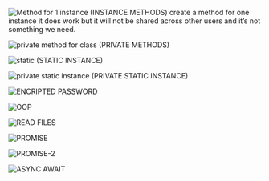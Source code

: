 ![Method for 1 instance](image.png)
(INSTANCE METHODS)
create a method for one instance it does work but it will not be shared across other users and it’s not something we need.

![private method for class](image-1.png)
(PRIVATE METHODS)


![static](image-2.png)
(STATIC INSTANCE)

![private static instance](image-3.png)
(PRIVATE STATIC INSTANCE)

![ENCRIPTED PASSWORD](image-4.png)

![OOP](image-5.png)


![READ FILES](image-6.png)

![PROMISE](image-8.png)

![PROMISE-2](image-9.png)  

![ASYNC AWAIT](image-10.png)